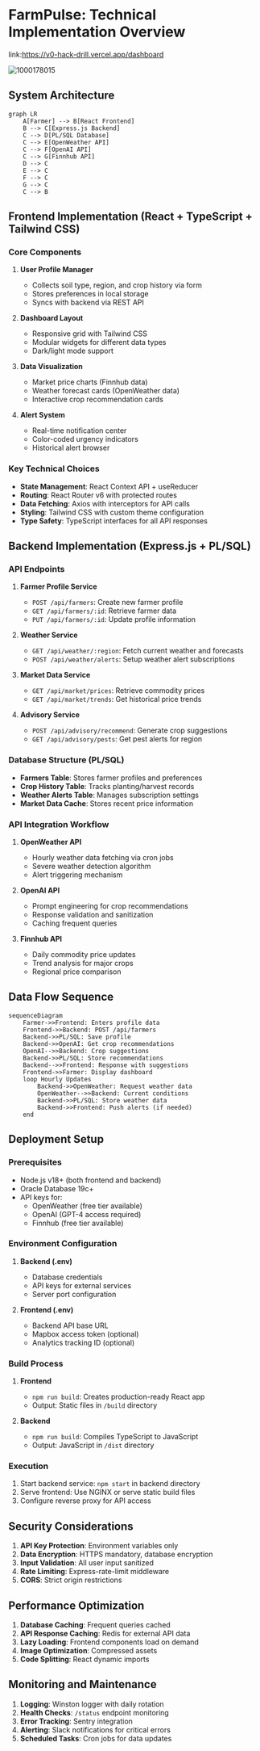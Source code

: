 
# FarmPulse: Technical Implementation Overview

link:https://v0-hack-drill.vercel.app/dashboard

![1000178015](https://github.com/user-attachments/assets/a3e63e68-83a1-4037-aaa9-4187c0065c52)


## System Architecture
```mermaid
graph LR
    A[Farmer] --> B[React Frontend]
    B --> C[Express.js Backend]
    C --> D[PL/SQL Database]
    C --> E[OpenWeather API]
    C --> F[OpenAI API]
    C --> G[Finnhub API]
    D --> C
    E --> C
    F --> C
    G --> C
    C --> B
```

## Frontend Implementation (React + TypeScript + Tailwind CSS)

### Core Components
1. **User Profile Manager**
   - Collects soil type, region, and crop history via form
   - Stores preferences in local storage
   - Syncs with backend via REST API

2. **Dashboard Layout**
   - Responsive grid with Tailwind CSS
   - Modular widgets for different data types
   - Dark/light mode support

3. **Data Visualization**
   - Market price charts (Finnhub data)
   - Weather forecast cards (OpenWeather data)
   - Interactive crop recommendation cards

4. **Alert System**
   - Real-time notification center
   - Color-coded urgency indicators
   - Historical alert browser

### Key Technical Choices
- **State Management**: React Context API + useReducer
- **Routing**: React Router v6 with protected routes
- **Data Fetching**: Axios with interceptors for API calls
- **Styling**: Tailwind CSS with custom theme configuration
- **Type Safety**: TypeScript interfaces for all API responses

## Backend Implementation (Express.js + PL/SQL)

### API Endpoints
1. **Farmer Profile Service**
   - `POST /api/farmers`: Create new farmer profile
   - `GET /api/farmers/:id`: Retrieve farmer data
   - `PUT /api/farmers/:id`: Update profile information

2. **Weather Service**
   - `GET /api/weather/:region`: Fetch current weather and forecasts
   - `POST /api/weather/alerts`: Setup weather alert subscriptions

3. **Market Data Service**
   - `GET /api/market/prices`: Retrieve commodity prices
   - `GET /api/market/trends`: Get historical price trends

4. **Advisory Service**
   - `POST /api/advisory/recommend`: Generate crop suggestions
   - `GET /api/advisory/pests`: Get pest alerts for region

### Database Structure (PL/SQL)
- **Farmers Table**: Stores farmer profiles and preferences
- **Crop History Table**: Tracks planting/harvest records
- **Weather Alerts Table**: Manages subscription settings
- **Market Data Cache**: Stores recent price information

### API Integration Workflow
1. **OpenWeather API**
   - Hourly weather data fetching via cron jobs
   - Severe weather detection algorithm
   - Alert triggering mechanism

2. **OpenAI API**
   - Prompt engineering for crop recommendations
   - Response validation and sanitization
   - Caching frequent queries

3. **Finnhub API**
   - Daily commodity price updates
   - Trend analysis for major crops
   - Regional price comparison

## Data Flow Sequence

```mermaid
sequenceDiagram
    Farmer->>Frontend: Enters profile data
    Frontend->>Backend: POST /api/farmers
    Backend->>PL/SQL: Save profile
    Backend->>OpenAI: Get crop recommendations
    OpenAI-->>Backend: Crop suggestions
    Backend->>PL/SQL: Store recommendations
    Backend-->>Frontend: Response with suggestions
    Frontend->>Farmer: Display dashboard
    loop Hourly Updates
        Backend->>OpenWeather: Request weather data
        OpenWeather-->>Backend: Current conditions
        Backend->>PL/SQL: Store weather data
        Backend->>Frontend: Push alerts (if needed)
    end
```

## Deployment Setup

### Prerequisites
- Node.js v18+ (both frontend and backend)
- Oracle Database 19c+
- API keys for:
  - OpenWeather (free tier available)
  - OpenAI (GPT-4 access required)
  - Finnhub (free tier available)

### Environment Configuration
1. **Backend (.env)**
   - Database credentials
   - API keys for external services
   - Server port configuration

2. **Frontend (.env)**
   - Backend API base URL
   - Mapbox access token (optional)
   - Analytics tracking ID (optional)

### Build Process
1. **Frontend**
   - `npm run build`: Creates production-ready React app
   - Output: Static files in `/build` directory

2. **Backend**
   - `npm run build`: Compiles TypeScript to JavaScript
   - Output: JavaScript in `/dist` directory

### Execution
1. Start backend service: `npm start` in backend directory
2. Serve frontend: Use NGINX or serve static build files
3. Configure reverse proxy for API access

## Security Considerations
1. **API Key Protection**: Environment variables only
2. **Data Encryption**: HTTPS mandatory, database encryption
3. **Input Validation**: All user input sanitized
4. **Rate Limiting**: Express-rate-limit middleware
5. **CORS**: Strict origin restrictions

## Performance Optimization
1. **Database Caching**: Frequent queries cached
2. **API Response Caching**: Redis for external API data
3. **Lazy Loading**: Frontend components load on demand
4. **Image Optimization**: Compressed assets
5. **Code Splitting**: React dynamic imports

## Monitoring and Maintenance
1. **Logging**: Winston logger with daily rotation
2. **Health Checks**: `/status` endpoint monitoring
3. **Error Tracking**: Sentry integration
4. **Alerting**: Slack notifications for critical errors
5. **Scheduled Tasks**: Cron jobs for data updates
